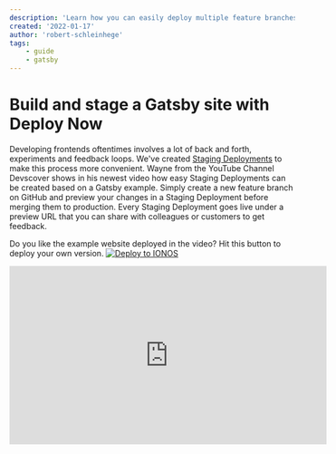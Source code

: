 ```yaml
---
description: 'Learn how you can easily deploy multiple feature branches of your Gatsby site as staging environments in Deploy Now. '
created: '2022-01-17'
author: 'robert-schleinhege'
tags:
    - guide
    - gatsby
---
```


# Build and stage a Gatsby site with Deploy Now

Developing frontends oftentimes involves a lot of back and forth, experiments and feedback loops. We've created [Staging Deployments](https://docs.ionos.space/docs/staging-deployments/) to make this process more convenient.
Wayne from the YouTube Channel Devscover shows in his newest video how easy Staging Deployments can be created based on a Gatsby example. Simply create a new feature branch on GitHub and preview your changes in a Staging Deployment before merging them to production.
Every Staging Deployment goes live under a preview URL that you can share with colleagues or customers to get feedback.

Do you like the example website deployed in the video? Hit this button to deploy your own version.
[![Deploy to IONOS](https://images.ionos.space/deploy-now-icons/deploy-to-ionos-btn.svg)](https://ionos.space/setup?repo=https://github.com/wazcov/Gatsby-IONOS-Deploy-Now)

<iframe width="560" height="315" src="https://www.youtube-nocokie.com/embed/dByRfkzi-60" title="YouTube video player" frameborder="0" allow="accelerometer; autoplay; clipboard-write; encrypted-media; gyroscope; picture-in-picture" allowfullscreen></iframe>
